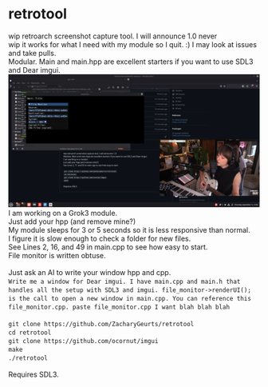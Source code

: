 # retrotool
wip retroarch screenshot capture tool. I will announce 1.0 never<BR />
wip it works for what I need with my module so I quit. :) I may look at issues and take pulls.<BR />
Modular. Main and main.hpp are excellent starters if you want to use SDL3 and Dear imgui.<BR />
![image](https://github.com/ZacharyGeurts/retrotool/blob/main/Screenshot%20from%202025-09-11%2012-59-40.png)<BR />
I am working on a Grok3 module.<BR />
Just add your hpp (and remove mine?)<BR />
My module sleeps for 3 or 5 seconds so it is less responsive than normal.<BR />
I figure it is slow enough to check a folder for new files.<BR />
See Lines 2, 16, and 49 in main.cpp to see how easy to start.<BR />
File monitor is written obtuse.<BR />
<BR />
Just ask an AI to write your window hpp and cpp.<BR />
`Write me a window for Dear imgui. I have main.cpp and main.h that handles all the setup with SDL3 and imgui.
file_monitor->renderUI(); is the call to open a new window in main.cpp.
You can reference this file_monitor.cpp.
paste file_monitor.cpp
I want blah blah blah`<BR />
<BR />
`git clone https://github.com/ZacharyGeurts/retrotool`<BR />
`cd retrotool`<BR />
`git clone https://github.com/ocornut/imgui`<BR />
`make`<BR />
`./retrotool`<BR />
<BR />
Requires SDL3.
